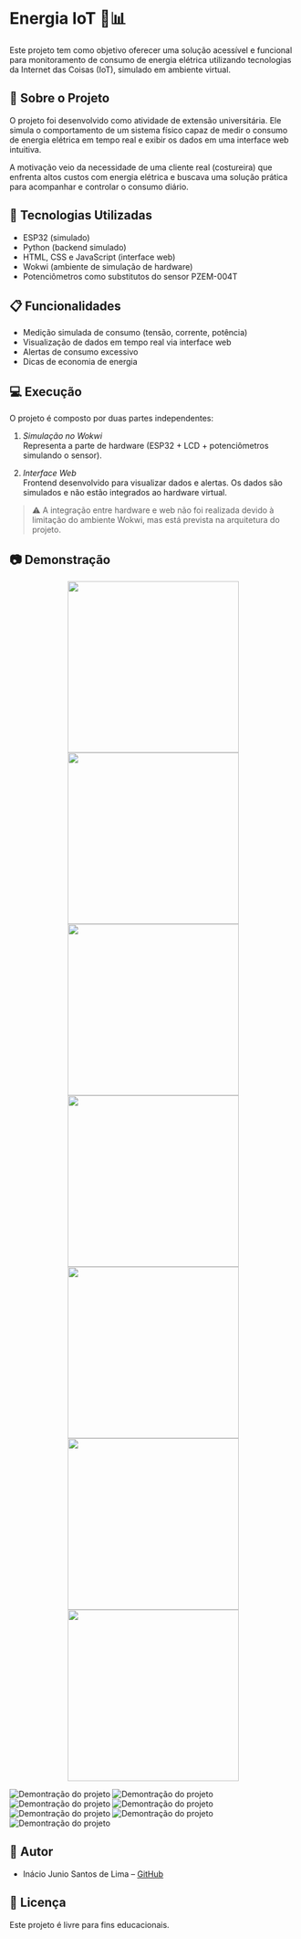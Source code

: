 # Energia IoT 🔌📊

Este projeto tem como objetivo oferecer uma solução acessível e funcional para monitoramento de consumo de energia elétrica utilizando tecnologias da Internet das Coisas (IoT), simulado em ambiente virtual.

## 📌 Sobre o Projeto

O projeto foi desenvolvido como atividade de extensão universitária. Ele simula o comportamento de um sistema físico capaz de medir o consumo de energia elétrica em tempo real e exibir os dados em uma interface web intuitiva.

A motivação veio da necessidade de uma cliente real (costureira) que enfrenta altos custos com energia elétrica e buscava uma solução prática para acompanhar e controlar o consumo diário.

## 🧰 Tecnologias Utilizadas

- ESP32 (simulado)
- Python (backend simulado)
- HTML, CSS e JavaScript (interface web)
- Wokwi (ambiente de simulação de hardware)
- Potenciômetros como substitutos do sensor PZEM-004T

## 📋 Funcionalidades

- Medição simulada de consumo (tensão, corrente, potência)
- Visualização de dados em tempo real via interface web
- Alertas de consumo excessivo
- Dicas de economia de energia

## 💻 Execução

O projeto é composto por duas partes independentes:

1. *Simulação no Wokwi*  
   Representa a parte de hardware (ESP32 + LCD + potenciômetros simulando o sensor).

2. *Interface Web*  
   Frontend desenvolvido para visualizar dados e alertas. Os dados são simulados e não estão integrados ao hardware virtual.

> ⚠ A integração entre hardware e web não foi realizada devido à limitação do ambiente Wokwi, mas está prevista na arquitetura do projeto.

## 📷 Demonstração

<p align="center">
  <img src="img/demonstracao.png/1.png" width="300"/>
  <img src="img/demonstracao.png/2.png" width="300"/>
  <img src="img/demonstracao.png/3.png" width="300"/>
  <img src="img/demonstracao.png/4.png" width="300"/>
  <img src="img/demonstracao.png/5.png" width="300"/>
  <img src="img/demonstracao.png/6.png" width="300"/>
  <img src="img/demonstracao.png/7.png" width="300"/>
</p>

![Demontração do projeto](img/demonstracao.png/1.png)
![Demontração do projeto](img/demonstracao.png/2.png)
![Demontração do projeto](img/demonstracao.png/3.png)
![Demontração do projeto](img/demonstracao.png/4.png)
![Demontração do projeto](img/demonstracao.png/5.png)
![Demontração do projeto](img/demonstracao.png/6.png)
![Demontração do projeto](img/demonstracao.png/7.png)

## 👤 Autor

- Inácio Junio Santos de Lima – [GitHub](https://github.com/JunioSantos005)

## 📄 Licença

Este projeto é livre para fins educacionais.